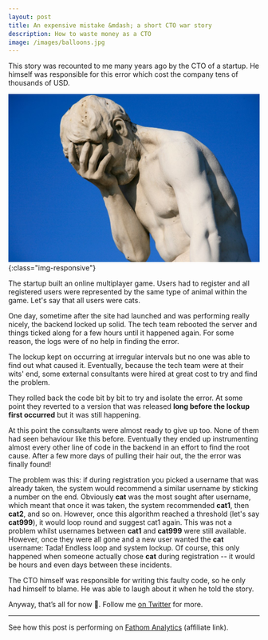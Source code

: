 ```yaml
---
layout: post
title: An expensive mistake &mdash; a short CTO war story 
description: How to waste money as a CTO
image: /images/balloons.jpg
---
```


This story was recounted to me many years ago by the CTO of a startup. He himself was responsible for this error which cost the company tens of thousands of USD.

!['3D Secure als Bild'](/images/facepalm.jpg){:class="img-responsive"}

The startup built an online multiplayer game. Users had to register and all registered users were represented by the same type of animal within the game. Let's say that all users were cats.

One day, sometime after the site had launched and was performing really nicely, the backend locked up solid. The tech team rebooted the server and things ticked along for a few hours until it happened again. For some reason, the logs were of no help in finding the error.

The lockup kept on occurring at irregular intervals but no one was able to find out what caused it. Eventually, because the tech team were at their wits' end, some external consultants were hired at great cost to try and find the problem.

They rolled back the code bit by bit to try and isolate the error. At some point they reverted to a version that was released **long before the lockup first occurred** but it was still happening.

At this point the consultants were almost ready to give up too. None of them had seen behaviour like this before. Eventually they ended up instrumenting almost every other line of code in the backend in an effort to find the root cause. After a few more days of pulling their hair out, the the error was finally found! 

The problem was this: if during registration you picked a username that was already taken, the system would recommend a similar username by sticking a number on the end. Obviously **cat** was the most sought after username, which meant that once it was taken, the system recommended **cat1**, then **cat2**, and so on. However, once this algorithm reached a threshold (let's say **cat999**), it would loop round and suggest cat1 again. This was not a problem whilst usernames between **cat1** and **cat999** were still available. However, once they were all gone and a new user wanted the **cat** username: Tada! Endless loop and system lockup. Of course, this only happened when someone actually chose **cat** during registration -- it would be hours and even days between these incidents.

The CTO himself was responsible for writing this faulty code, so he only had himself to blame. He was able to laugh about it when he told the story.

Anyway, that’s all for now 👋. Follow me [on Twitter](https://twitter.com/wrede) for more.

---

See how this post is performing on [Fathom Analytics](https://app.usefathom.com/share/folzoonq/casparwre.de) (affiliate link). 